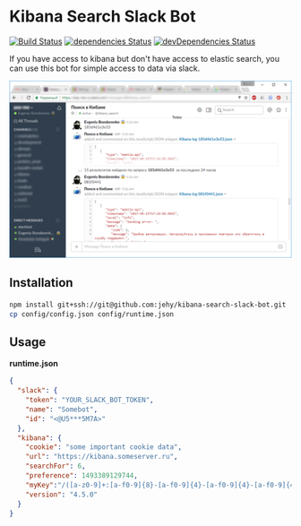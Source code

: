 # Kibana Search Slack Bot

[![Build Status](https://travis-ci.org/jehy/kibana-search-slack-bot.svg?branch=master)](https://travis-ci.org/jehy/kibana-search-slack-bot)
[![dependencies Status](https://david-dm.org/jehy/kibana-search-slack-bot/status.svg)](https://david-dm.org/jehy/kibana-search-slack-bot)
[![devDependencies Status](https://david-dm.org/jehy/kibana-search-slack-bot/dev-status.svg)](https://david-dm.org/jehy/kibana-search-slack-bot?type=dev)

If you have access to kibana but don't have access to elastic search, you can use this
bot for simple access to data via slack.

![Dashboard looks liek this](search.png?raw=true "Dashboard")

## Installation
```bash
npm install git+ssh://git@github.com:jehy/kibana-search-slack-bot.git
cp config/config.json config/runtime.json
```

## Usage
**runtime.json**
```json
{
  "slack": {
    "token": "YOUR_SLACK_BOT_TOKEN",
    "name": "Somebot",
    "id": "<@U5***5M7A>"
  },
  "kibana": {
    "cookie": "some important cookie data",
    "url": "https://kibana.someserver.ru",
    "searchFor": 6,
    "preference": 1493389129744,
    "myKey":"/([a-z0-9]+:[a-f0-9]{8}-[a-f0-9]{4}-[a-f0-9]{4}-[a-f0-9]{4}-[a-f0-9]{12})/i",
    "version": "4.5.0"
  }
}
```
